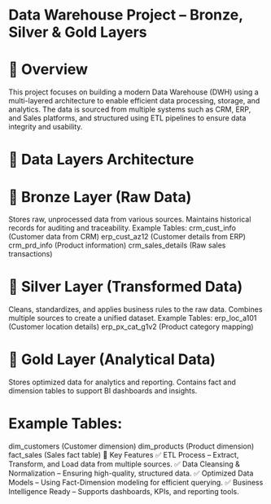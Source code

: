 # Data Warehouse Project – Bronze, Silver & Gold Layers

# 📌 Overview
This project focuses on building a modern Data Warehouse (DWH) using a multi-layered architecture to enable efficient data processing, storage, and analytics. The data is sourced from multiple systems such as CRM, ERP, and Sales platforms, and structured using ETL pipelines to ensure data integrity and usability.

# 📁 Data Layers Architecture
# 🔹 Bronze Layer (Raw Data)
Stores raw, unprocessed data from various sources.
Maintains historical records for auditing and traceability.
Example Tables:
crm_cust_info (Customer data from CRM)
erp_cust_az12 (Customer details from ERP)
crm_prd_info (Product information)
crm_sales_details (Raw sales transactions)
# 🔹 Silver Layer (Transformed Data)
Cleans, standardizes, and applies business rules to the raw data.
Combines multiple sources to create a unified dataset.
Example Tables:
erp_loc_a101 (Customer location details)
erp_px_cat_g1v2 (Product category mapping)
# 🔹 Gold Layer (Analytical Data)
Stores optimized data for analytics and reporting.
Contains fact and dimension tables to support BI dashboards and insights.
# Example Tables:
dim_customers (Customer dimension)
dim_products (Product dimension)
fact_sales (Sales fact table)
🚀 Key Features
✅ ETL Process – Extract, Transform, and Load data from multiple sources.
✅ Data Cleansing & Normalization – Ensuring high-quality, structured data.
✅ Optimized Data Models – Using Fact-Dimension modeling for efficient querying.
✅ Business Intelligence Ready – Supports dashboards, KPIs, and reporting tools.


